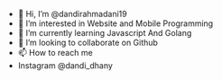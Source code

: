 - 👋 Hi, I’m @dandirahmadani19
- 👀 I’m interested in Website and Mobile Programming
- 🌱 I’m currently learning Javascript And Golang
- 💞️ I’m looking to collaborate on Github
- 📫 How to reach me 
- Instagram @dandi_dhany

<!---
dandirahmadani19/dandirahmadani19 is a ✨ special ✨ repository because its `README.md` (this file) appears on your GitHub profile.
You can click the Preview link to take a look at your changes.
--->
